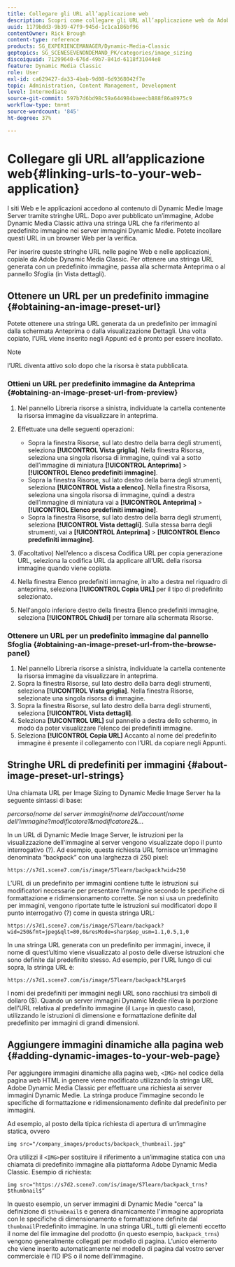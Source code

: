 ```yaml
---
title: Collegare gli URL all’applicazione web
description: Scopri come collegare gli URL all’applicazione web da Adobe Dynamic Media Classic.
uuid: 1179bdd3-9b39-47f9-945d-1c1ca186bf96
contentOwner: Rick Brough
content-type: reference
products: SG_EXPERIENCEMANAGER/Dynamic-Media-Classic
geptopics: SG_SCENESEVENONDEMAND_PK/categories/image_sizing
discoiquuid: 71299640-676d-49b7-841d-6118f31044e8
feature: Dynamic Media Classic
role: User
exl-id: ca629427-da33-4bab-9d08-6d9368042f7e
topic: Administration, Content Management, Development
level: Intermediate
source-git-commit: 597b7d6bd98c59a644984baeecb888f86a8975c9
workflow-type: tm+mt
source-wordcount: '845'
ht-degree: 37%

---
```


# Collegare gli URL all’applicazione web{#linking-urls-to-your-web-application}

I siti Web e le applicazioni accedono al contenuto di Dynamic Medie Image Server tramite stringhe URL. Dopo aver pubblicato un’immagine, Adobe Dynamic Media Classic attiva una stringa URL che fa riferimento al predefinito immagine nei server immagini Dynamic Medie. Potete incollare questi URL in un browser Web per la verifica.

Per inserire queste stringhe URL nelle pagine Web e nelle applicazioni, copiale da Adobe Dynamic Media Classic. Per ottenere una stringa URL generata con un predefinito immagine, passa alla schermata Anteprima o al pannello Sfoglia (in Vista dettagli).

## Ottenere un URL per un predefinito immagine {#obtaining-an-image-preset-url}

Potete ottenere una stringa URL generata da un predefinito per immagini dalla schermata Anteprima o dalla visualizzazione Dettagli. Una volta copiato, l’URL viene inserito negli Appunti ed è pronto per essere incollato.

>[!NOTE]
>
>l’URL diventa attivo solo dopo che la risorsa è stata pubblicata.

### Ottieni un URL per predefinito immagine da Anteprima {#obtaining-an-image-preset-url-from-preview}

1. Nel pannello Libreria risorse a sinistra, individuate la cartella contenente la risorsa immagine da visualizzare in anteprima.
1. Effettuate una delle seguenti operazioni:

   * Sopra la finestra Risorse, sul lato destro della barra degli strumenti, seleziona **[!UICONTROL Vista griglia]**. Nella finestra Risorsa, seleziona una singola risorsa di immagine, quindi vai a sotto dell’immagine di miniatura **[!UICONTROL Anteprima]** > **[!UICONTROL Elenco predefiniti immagine]**.
   * Sopra la finestra Risorse, sul lato destro della barra degli strumenti, seleziona **[!UICONTROL Vista a elenco]**. Nella finestra Risorsa, seleziona una singola risorsa di immagine, quindi a destra dell’immagine di miniatura vai a **[!UICONTROL Anteprima]** > **[!UICONTROL Elenco predefiniti immagine]**.
   * Sopra la finestra Risorse, sul lato destro della barra degli strumenti, seleziona **[!UICONTROL Vista dettagli]**. Sulla stessa barra degli strumenti, vai a **[!UICONTROL Anteprima]** > **[!UICONTROL Elenco predefiniti immagine]**.

1. (Facoltativo) Nell’elenco a discesa Codifica URL per copia generazione URL, seleziona la codifica URL da applicare all’URL della risorsa immagine quando viene copiata.
1. Nella finestra Elenco predefiniti immagine, in alto a destra nel riquadro di anteprima, seleziona **[!UICONTROL Copia URL]** per il tipo di predefinito selezionato.
1. Nell&#39;angolo inferiore destro della finestra Elenco predefiniti immagine, seleziona **[!UICONTROL Chiudi]** per tornare alla schermata Risorse.

### Ottenere un URL per un predefinito immagine dal pannello Sfoglia {#obtaining-an-image-preset-url-from-the-browse-panel}

1. Nel pannello Libreria risorse a sinistra, individuate la cartella contenente la risorsa immagine da visualizzare in anteprima.
1. Sopra la finestra Risorse, sul lato destro della barra degli strumenti, seleziona **[!UICONTROL Vista griglia]**. Nella finestra Risorse, selezionate una singola risorsa di immagine.
1. Sopra la finestra Risorse, sul lato destro della barra degli strumenti, seleziona **[!UICONTROL Vista dettagli]**.
1. Seleziona **[!UICONTROL URL]** sul pannello a destra dello schermo, in modo da poter visualizzare l’elenco dei predefiniti immagine.
1. Seleziona **[!UICONTROL Copia URL]** Accanto al nome del predefinito immagine è presente il collegamento con l’URL da copiare negli Appunti.

## Stringhe URL di predefiniti per immagini {#about-image-preset-url-strings}

Una chiamata URL per Image Sizing to Dynamic Medie Image Server ha la seguente sintassi di base:

*percorso*/*nome del server immagini*/*nome dell’account*/*nome dell’immagine*?*modificatore1*&amp;*modificatore2*&amp;...

In un URL di Dynamic Medie Image Server, le istruzioni per la visualizzazione dell&#39;immagine al server vengono visualizzate dopo il punto interrogativo (?). Ad esempio, questa richiesta URL fornisce un’immagine denominata “backpack” con una larghezza di 250 pixel:

```as3
https://s7d1.scene7.com/is/image/S7learn/backpack?wid=250
```

L’URL di un predefinito per immagini contiene tutte le istruzioni sui modificatori necessarie per presentare l’immagine secondo le specifiche di formattazione e ridimensionamento corrette. Se non si usa un predefinito per immagini, vengono riportate tutte le istruzioni sui modificatori dopo il punto interrogativo (?) come in questa stringa URL:

```as3
https://s7d1.scene7.com/is/image/S7learn/backpack?wid=250&fmt=jpeg&qlt=80,0&resMode=sharp&op_usm=1.1,0.5,1,0
```

In una stringa URL generata con un predefinito per immagini, invece, il nome di quest’ultimo viene visualizzato al posto delle diverse istruzioni che sono definite dal predefinito stesso. Ad esempio, per l’URL lungo di cui sopra, la stringa URL è:

```as3
https://s7d1.scene7.com/is/image/S7learn/backpack?$Large$
```

I nomi dei predefiniti per immagini negli URL sono racchiusi tra simboli di dollaro ($). Quando un server immagini Dynamic Medie rileva la porzione dell’URL relativa al predefinito immagine (il `Large` in questo caso), utilizzando le istruzioni di dimensione e formattazione definite dal predefinito per immagini di grandi dimensioni.

## Aggiungere immagini dinamiche alla pagina web {#adding-dynamic-images-to-your-web-page}

Per aggiungere immagini dinamiche alla pagina web, `<IMG>` nel codice della pagina web HTML in genere viene modificato utilizzando la stringa URL Adobe Dynamic Media Classic per effettuare una richiesta ai server immagini Dynamic Medie. La stringa produce l’immagine secondo le specifiche di formattazione e ridimensionamento definite dal predefinito per immagini.

Ad esempio, al posto della tipica richiesta di apertura di un’immagine statica, ovvero

```as3
img src="/company_images/products/backpack_thumbnail.jpg"
```

Ora utilizzi il `<IMG>`per sostituire il riferimento a un’immagine statica con una chiamata di predefinito immagine alla piattaforma Adobe Dynamic Media Classic. Esempio di richiesta:

```as3
img src="https://s7d2.scene7.com/is/image/S7learn/backpack_trns?$thumbnail$”
```

In questo esempio, un server immagini di Dynamic Medie &quot;cerca&quot; la definizione di `$thumbnail$` e genera dinamicamente l&#39;immagine appropriata con le specifiche di dimensionamento e formattazione definite dal `thumbnail`Predefinito immagine. In una stringa URL, tutti gli elementi eccetto il nome del file immagine del prodotto (in questo esempio, `backpack_trns`) vengono generalmente collegati per modello di pagina. L’unico elemento che viene inserito automaticamente nel modello di pagina dal vostro server commerciale è l’ID IPS o il nome dell’immagine.
